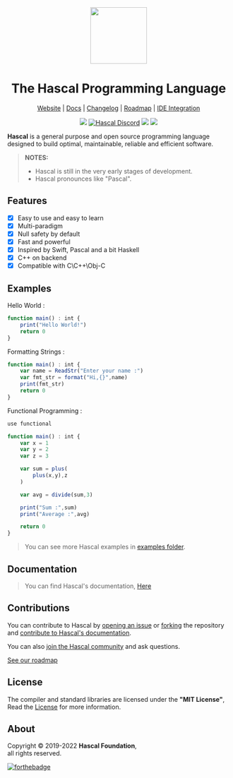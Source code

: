 
<div align="center">
  <img style="text-align:center" src="hascal-logo.png" height="128px" width="128px">


  # The Hascal Programming Language

  [Website](https://hascal.github.io) |
  [Docs](https://hascal.github.io/docs/latest) |
  [Changelog](docs/src/CHANGELOG.md) |
  [Roadmap](docs/src/ROADMAP.md) |
  [IDE Integration](docs/src/ide.md)
  
  <!-- [AUR Package](https://aur.archlinux.org/packages/hascal-git) -->
  [![](https://img.shields.io/github/v/tag/hascal/hascal)](https://github.com/hascal/hascal/releases)
  [![Hascal Discord](https://img.shields.io/discord/932745959190978683?color=blue&label=Discord&logo=discord&logoColor=green)](https://discord.gg/yjv8QqPR)
  [![](https://img.shields.io/gitter/room/hascal/hascal?logo=gitter)](https://gitter.im/hascal/community)
  [![](https://img.shields.io/aur/version/hascal-git?label=AUR%20Package&logo=linux)](https://aur.archlinux.org/packages/hascal-git)


</div>

**Hascal** is a general purpose and open source programming language designed to build optimal, maintainable, reliable and efficient software.
> **NOTES:** 
> - Hascal is still in the very early stages of development.
> - Hascal pronounces like "Pascal".

## Features
- [x] Easy to use and easy to learn
- [x] Multi-paradigm
- [x] Null safety by default
- [x] Fast and powerful
- [x] Inspired by Swift, Pascal and a bit Haskell
- [x] C++ on backend
- [x] Compatible with C\C++\Obj-C

## Examples
Hello World :
```typescript
function main() : int {
    print("Hello World!")
    return 0
}
```

Formatting Strings :
```typescript
function main() : int {
    var name = ReadStr("Enter your name :")
    var fmt_str = format("Hi,{}",name)
    print(fmt_str)
    return 0
}
```

Functional Programming :
```typescript
use functional

function main() : int {
    var x = 1
    var y = 2
    var z = 3

    var sum = plus(
        plus(x,y),z
    )

    var avg = divide(sum,3)

    print("Sum :",sum)
    print("Average :",avg)

    return 0
}
```

> You can see more Hascal examples in [examples folder](https://github.com/hascal/hascal/tree/main/examples).

## Documentation
> You can find Hascal's documentation, [Here](https://hascal.github.io/docs/latest)

## Contributions
You can contribute to Hascal by [opening an issue](https://github.com/hascal/hascal/issues/new/choose) or [forking](https://github.com/hascal/hascal/fork) the repository and [contribute to Hascal's documentation](https://github.com/hascal/hascal/tree/main/docs).

You can also [join the Hascal community](https://gitter.im/hascal/community) and ask questions.

[See our roadmap](docs/src/ROADMAP.md)

<!-- [![graph](https://contrib.rocks/image?repo=hascal/hascal)](https://github.com/hascal/hascal/graphs/contributors) -->


## License
The compiler and standard libraries are licensed under the **"MIT License"**,
Read the [License](https://github.com/hascal/hascal/blob/main/LICENSE) for more information.

## About
Copyright © 2019-2022 **Hascal Foundation**, \
all rights reserved.

[![forthebadge](https://forthebadge.com/images/badges/built-with-love.svg)](https://forthebadge.com)
